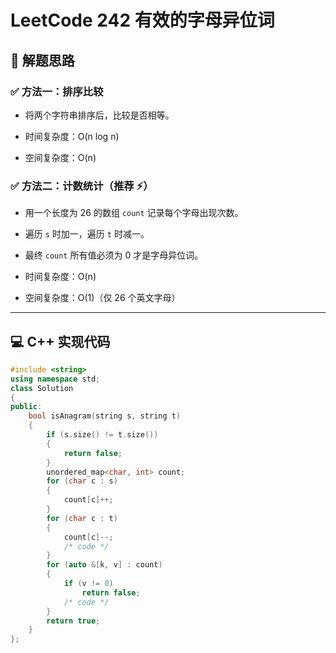 # LeetCode 242 有效的字母异位词

## 🧠 解题思路

### ✅ 方法一：排序比较

- 将两个字符串排序后，比较是否相等。

- 时间复杂度：O(n log n)
- 空间复杂度：O(n)

### ✅ 方法二：计数统计（推荐 ⚡）

- 用一个长度为 26 的数组 `count` 记录每个字母出现次数。
- 遍历 `s` 时加一，遍历 `t` 时减一。
- 最终 `count` 所有值必须为 0 才是字母异位词。

- 时间复杂度：O(n)
- 空间复杂度：O(1)（仅 26 个英文字母）

---

## 💻 C++ 实现代码

```cpp
#include <string>
using namespace std;
class Solution
{
public:
    bool isAnagram(string s, string t)
    {
        if (s.size() != t.size())
        {
            return false;
        }
        unordered_map<char, int> count;
        for (char c : s)
        {
            count[c]++;
        }
        for (char c : t)
        {
            count[c]--;
            /* code */
        }
        for (auto &[k, v] : count)
        {
            if (v != 0)
                return false;
            /* code */
        }
        return true;
    }
};